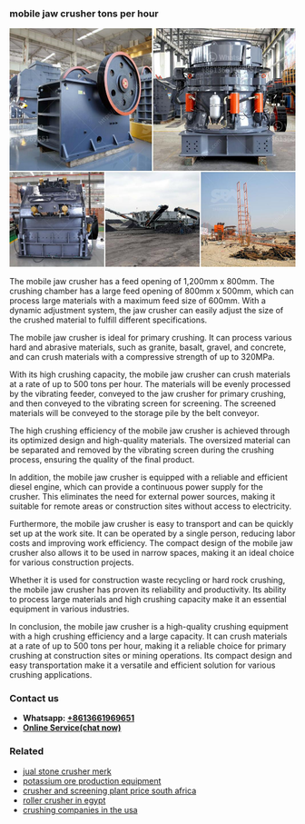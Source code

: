 <h3>mobile jaw crusher tons per hour</h3><img src='1704856831.jpg' alt=''><p>The mobile jaw crusher has a feed opening of 1,200mm x 800mm. The crushing chamber has a large feed opening of 800mm x 500mm, which can process large materials with a maximum feed size of 600mm. With a dynamic adjustment system, the jaw crusher can easily adjust the size of the crushed material to fulfill different specifications.</p><p>The mobile jaw crusher is ideal for primary crushing. It can process various hard and abrasive materials, such as granite, basalt, gravel, and concrete, and can crush materials with a compressive strength of up to 320MPa.</p><p>With its high crushing capacity, the mobile jaw crusher can crush materials at a rate of up to 500 tons per hour. The materials will be evenly processed by the vibrating feeder, conveyed to the jaw crusher for primary crushing, and then conveyed to the vibrating screen for screening. The screened materials will be conveyed to the storage pile by the belt conveyor.</p><p>The high crushing efficiency of the mobile jaw crusher is achieved through its optimized design and high-quality materials. The oversized material can be separated and removed by the vibrating screen during the crushing process, ensuring the quality of the final product.</p><p>In addition, the mobile jaw crusher is equipped with a reliable and efficient diesel engine, which can provide a continuous power supply for the crusher. This eliminates the need for external power sources, making it suitable for remote areas or construction sites without access to electricity.</p><p>Furthermore, the mobile jaw crusher is easy to transport and can be quickly set up at the work site. It can be operated by a single person, reducing labor costs and improving work efficiency. The compact design of the mobile jaw crusher also allows it to be used in narrow spaces, making it an ideal choice for various construction projects.</p><p>Whether it is used for construction waste recycling or hard rock crushing, the mobile jaw crusher has proven its reliability and productivity. Its ability to process large materials and high crushing capacity make it an essential equipment in various industries.</p><p>In conclusion, the mobile jaw crusher is a high-quality crushing equipment with a high crushing efficiency and a large capacity. It can crush materials at a rate of up to 500 tons per hour, making it a reliable choice for primary crushing at construction sites or mining operations. Its compact design and easy transportation make it a versatile and efficient solution for various crushing applications.</p><h3>Contact us</h3><ul><li><strong>Whatsapp:&nbsp;<a href="https://wa.me/8613661969651">+8613661969651</a></strong></li><li><a href="https://swt.shibang-china.com/?git&amp;zhl&amp;mobile jaw crusher tons per hour"><strong>Online Service(chat now)</strong></a></li></ul><h3>Related</h3><ul><li><a href='jual stone crusher merk.md'>jual stone crusher merk</a></li><li><a href='potassium ore production equipment.md'>potassium ore production equipment</a></li><li><a href='crusher and screening plant price south africa.md'>crusher and screening plant price south africa</a></li><li><a href='roller crusher in egypt.md'>roller crusher in egypt</a></li><li><a href='crushing companies in the usa.md'>crushing companies in the usa</a></li></ul>